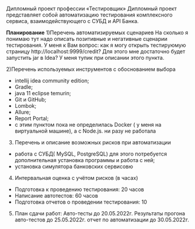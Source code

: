 Дипломный проект профессии «Тестировщик»
Дипломный проект представляет собой автоматизацию тестирования комплексного сервиса, взаимодействующего с СУБД и API
Банка.

**Планирование**
1)Перечень автоматизируемых сценариев
На сколько я понимаю тут надо описать позитивные и негативные сценарии тестирования. 
У меня к Вам вопрос: как я могу открыть тестируюмую страницу http://localhost:9999/credit?
Для этого мне достаточно будет запустить jar в Idea?
У меня тупик при описании этого пункта. 

2)Перечень используемых инструментов с обоснованием выбора
- intellij idea community edition;
- Gradle;
- java 11 eclipse temurin;
- Git и GitHub;
- Lombok;
- Allure;
- Report Portal;
- с этим пунктом пока не определилась Docker ( у меня на виртуальной машине), а с Node.js. ни разу не работала

3) Перечень и описание возможных рисков при автоматизации
- работа с СУБД( MySQL, PostgreSQL) для этого потребуется дополнительная установка программы и работа с ней;
- установка симулятора банковских сервисовю

4) Интервальная оценка с учётом рисков (в часах)
- Подготовка к проведению тестирования: 20 часов
- Написание автотестов: 60 часов 
- Подготовка отчетов о проведении тестирования: 10

5) План сдачи работ:
   Авто-тесты до 20.05.2022г.
   Результаты прогона авто-тестов до 25.05.2022г.
   отчет по автоматизации до 30.05.2022г.